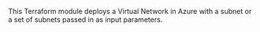 This Terraform module deploys a Virtual Network in Azure with a subnet or a set of subnets passed in as input parameters.